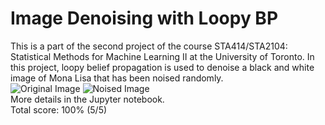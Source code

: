 # Image Denoising with Loopy BP
This is a part of the second project of the course STA414/STA2104: Statistical Methods for Machine Learning II at the University of Toronto. In this project, loopy belief propagation is used to denoise a black and white image of Mona Lisa that has been noised randomly. \
![Original Image](https://user-images.githubusercontent.com/74214220/176751225-9f9424c2-93c0-40fe-b82e-bfb72b5fd083.png)
![Noised Image](https://user-images.githubusercontent.com/74214220/176751325-8e3ab40f-1c16-4fe5-a9fc-ebdd37bcc014.png)\
More details in the Jupyter notebook.\
Total score: 100% (5/5)
